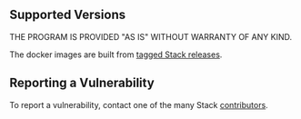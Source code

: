 ## Supported Versions

THE PROGRAM IS PROVIDED "AS IS" WITHOUT WARRANTY OF ANY KIND.

The docker images are built from
[tagged Stack releases](https://github.com/commercialhaskell/stack/tags).

## Reporting a Vulnerability

To report a vulnerability, contact one of the many Stack
[contributors](https://github.com/commercialhaskell/stack/graphs/contributors).
